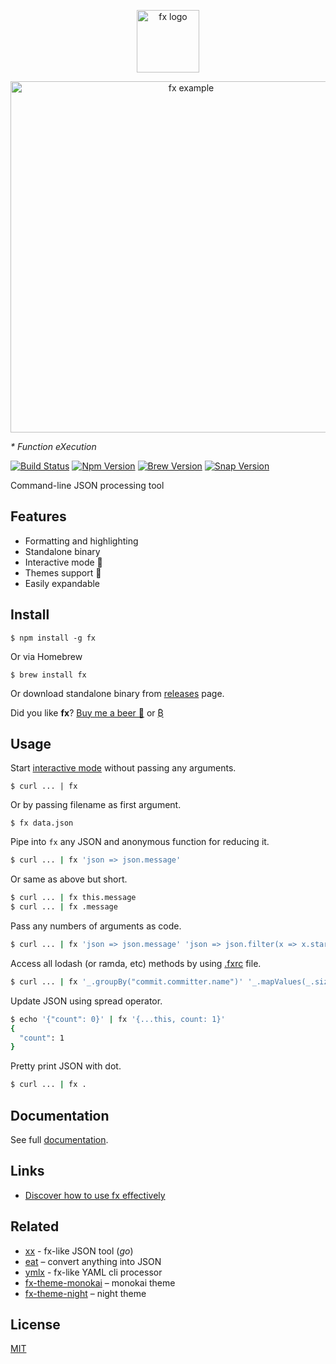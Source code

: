 <p align="center"><img src="https://medv.io/assets/fx-logo.png" height="100" alt="fx logo"></p>
<p align="center"><img src="https://medv.io/assets/fx.gif" width="562" alt="fx example"></p>

_* Function eXecution_

[![Build Status](https://travis-ci.org/antonmedv/fx.svg?branch=master)](https://travis-ci.org/antonmedv/fx)
[![Npm Version](https://img.shields.io/npm/v/fx.svg)](https://www.npmjs.com/package/fx)
[![Brew Version](https://img.shields.io/homebrew/v/fx.svg)](https://formulae.brew.sh/formula/fx)
[![Snap Version](https://img.shields.io/badge/snap-11.1.0-blue.svg)](https://snapcraft.io/fx)

Command-line JSON processing tool

## Features

* Formatting and highlighting
* Standalone binary
* Interactive mode 🎉
* Themes support 🎨
* Easily expandable

## Install

```
$ npm install -g fx
```
Or via Homebrew
```
$ brew install fx
```

Or download standalone binary from [releases](https://github.com/antonmedv/fx/releases) page.

Did you like **fx**? [Buy me a beer 🍺](https://paypal.me/antonmedv) or [₿](https://www.wispay.io/t/ZQb)

## Usage

Start [interactive mode](https://github.com/antonmedv/fx/blob/master/docs.md#interactive-mode) without passing any arguments.
```
$ curl ... | fx
```

Or by passing filename as first argument.
```
$ fx data.json
```

Pipe into `fx` any JSON and anonymous function for reducing it.
```bash
$ curl ... | fx 'json => json.message'
```

Or same as above but short.
```bash
$ curl ... | fx this.message
$ curl ... | fx .message
```

Pass any numbers of arguments as code.
```bash
$ curl ... | fx 'json => json.message' 'json => json.filter(x => x.startsWith("a"))'
```

Access all lodash (or ramda, etc) methods by using [.fxrc](https://github.com/antonmedv/fx/blob/master/docs.md#using-fxrc) file.
```bash
$ curl ... | fx '_.groupBy("commit.committer.name")' '_.mapValues(_.size)'
```

Update JSON using spread operator.
```bash
$ echo '{"count": 0}' | fx '{...this, count: 1}'
{
  "count": 1
}
```

Pretty print JSON with dot.
```bash
$ curl ... | fx .
```

## Documentation

See full [documentation](https://github.com/antonmedv/fx/blob/master/docs.md).

## Links

* [Discover how to use fx effectively](https://medium.com/@antonmedv/discover-how-to-use-fx-effectively-668845d2a4ea)

## Related

* [xx](https://github.com/antonmedv/xx) - fx-like JSON tool (*go*)
* [eat](https://github.com/antonmedv/eat) – convert anything into JSON
* [ymlx](https://github.com/matthewadams/ymlx) - fx-like YAML cli processor
* [fx-theme-monokai](https://github.com/antonmedv/fx-theme-monokai) – monokai theme
* [fx-theme-night](https://github.com/antonmedv/fx-theme-night) – night theme


## License

[MIT](https://github.com/antonmedv/fx/blob/master/LICENSE)
